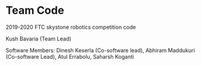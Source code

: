 # Team Code
2019-2020 FTC skystone robotics competition code

Kush Bavaria (Team Lead)

Software Members: Dinesh Keserla (Co-software lead), Abhiram Maddukuri (Co-software Lead), Atul Errabolu, Saharsh Koganti
